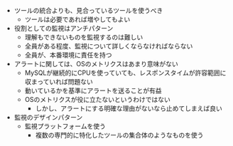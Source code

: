 - ツールの統合よりも、見合っているツールを使うべき
    - ツールは必要であれば増やしてもよい
- 役割としての監視はアンチパターン
    - 理解もできないものを監視するのは難しい
    - 全員がある程度、監視について詳しくならなければならない
    - 全員が、本番環境に責任を持つ
- アラートに関しては、OSのメトリクスはあまり意味がない
    - MySQLが継続的にCPUを使っていても、レスポンスタイムが許容範囲に収まっていれば問題ない
    - 動いているかを基準にアラートを送ることが有益
    - OSのメトリクスが役に立たないというわけではない
        - しかし、アラートにする明確な理由がないなら止めてしまえば良い
- 監視のデザインパターン
    - 監視プラットフォームを使う
        - 複数の専門的に特化したツールの集合体のようなものを使う

